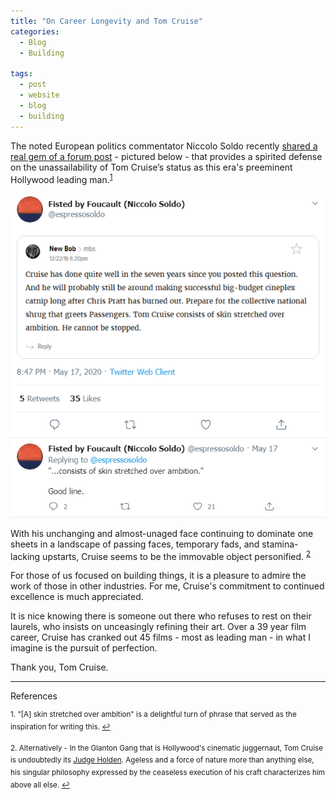 ```yaml
---
title: "On Career Longevity and Tom Cruise"
categories:
  - Blog
  - Building

tags:
  - post
  - website
  - blog
  - building
---
```

The noted European politics commentator Niccolo Soldo recently [shared a real gem of a forum post](https://twitter.com/espressosoldo/status/1262182978656129024) - pictured below - that provides a spirited defense on the unassailability of Tom Cruise’s status as this era's preeminent Hollywood leading man.<sup><a href="#fn1" id="ref1">1</a></sup>

[![foo](https://github.com/danielrdowns/website/blob/gh-pages/assets/images/tweet2.png?raw=true)](https://github.com/danielrdowns/website/blob/gh-pages/assets/images/tweet2.png?raw=true)

With his unchanging and almost-unaged face continuing to dominate one sheets in a landscape of passing faces, temporary fads, and stamina-lacking upstarts, Cruise seems to be the immovable object personified. <sup><a href="#fn2" id="ref2">2</a></sup>

For those of us focused on building things, it is a pleasure to admire the work of those in other industries. For me, Cruise's commitment to continued excellence is much appreciated. 

It is nice knowing there is someone out there who refuses to rest on their laurels, who insists on unceasingly refining their art. Over a 39 year film career, Cruise has cranked out 45 films - most as leading man - in what I imagine is the pursuit of perfection. 

Thank you, Tom Cruise.

<hr>References

<sup id="fn1">1. "[A] skin stretched over ambition" is a delightful turn of phrase that served as the inspiration for writing this. <a href="#ref1" title="Jump back to Footnote 1">↩</a></sup>

<sup id="fn2">2. Alternatively - In the Glanton Gang that is Hollywood's cinematic juggernaut, Tom Cruise is undoubtedly its [Judge Holden](https://en.wikipedia.org/wiki/Blood_Meridian). Ageless and a force of nature more than anything else, his singular philosophy expressed by the ceaseless execution of his craft characterizes him above all else.  <a href="#ref2" title="Jump back to footnote 2 in the text.">↩</a></sup>

